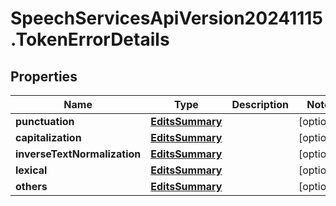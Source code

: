 # SpeechServicesApiVersion20241115.TokenErrorDetails

## Properties
Name | Type | Description | Notes
------------ | ------------- | ------------- | -------------
**punctuation** | [**EditsSummary**](EditsSummary.md) |  | [optional] 
**capitalization** | [**EditsSummary**](EditsSummary.md) |  | [optional] 
**inverseTextNormalization** | [**EditsSummary**](EditsSummary.md) |  | [optional] 
**lexical** | [**EditsSummary**](EditsSummary.md) |  | [optional] 
**others** | [**EditsSummary**](EditsSummary.md) |  | [optional] 


